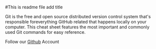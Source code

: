 #This is readme file add title

 Git is the free and open source distributed version control system that's responsible foreverything GitHub
related that happens locally on your computer. This cheat sheet features the most important and commonly
used Git commands for easy reference.

Follow our [Github](https://github.com/sm-jahangir) Account